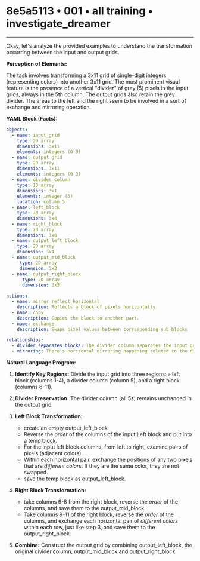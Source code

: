# 8e5a5113 • 001 • all training • investigate_dreamer

---
Okay, let's analyze the provided examples to understand the transformation occurring between the input and output grids.

**Perception of Elements:**

The task involves transforming a 3x11 grid of single-digit integers (representing colors) into another 3x11 grid. The most prominent visual feature is the presence of a vertical "divider" of grey (5) pixels in the input grids, always in the 5th column.  The output grids also retain the grey divider. The areas to the left and the right seem to be involved in a sort of exchange and mirroring operation.

**YAML Block (Facts):**



```yaml
objects:
  - name: input_grid
    type: 2D array
    dimensions: 3x11
    elements: integers (0-9)
  - name: output_grid
    type: 2D array
    dimensions: 3x11
    elements: integers (0-9)
  - name: divider_column
    type: 1D array
    dimensions: 3x1
    elements: integer (5)
    location: column 5
  - name: left_block
    type: 2d array
    dimensions: 3x4
  - name: right_block
    type: 2d array
    dimensions: 3x6
  - name: output_left_block
    type: 2D array
    dimension: 3x4
  - name: output_mid_block
     type: 2D array
     dimension: 3x3
  - name: output_right_block
      type: 2D array
      dimension: 3x3

actions:
  - name: mirror_reflect_horizontal
    description: Reflects a block of pixels horizontally.
  - name: copy
    description: Copies the block to another part.
  - name: exchange
    description: Swaps pixel values between corresponding sub-blocks

relationships:
  - divider_separates_blocks: The divider column separates the input grid into a left block (columns 1-4) and a right block (columns 6-11).
  - mirroring: There's horizontal mirroring happening related to the divider.
```



**Natural Language Program:**

1. **Identify Key Regions:** Divide the input grid into three regions: a left block (columns 1-4), a divider column (column 5), and a right block (columns 6-11).

2. **Divider Preservation:** The divider column (all 5s) remains unchanged in the output grid.

3. **Left Block Transformation:**
    - create an empty output_left_block
    - Reverse the *order* of the columns of the input Left block and put into a temp block.
    - For the input left block columns, from left to right, examine pairs of pixels (adjacent colors).
    - Within each horizontal pair, exchange the positions of any two pixels that are *different colors*. If they are the same color, they are not swapped.
    - save the temp block as output_left_block.

4.  **Right Block Transformation:**
    - take columns 6-8 from the right block, reverse the *order* of the columns, and save them to the output_mid_block.
    - Take columns 9-11 of the right block, reverse the *order* of the columns, and exchange each horizontal pair of *different colors* within each row, just like step 3, and save them to the output_right_block.

5. **Combine:** Construct the output grid by combining output_left_block, the original divider column, output_mid_block and output_right_block.

